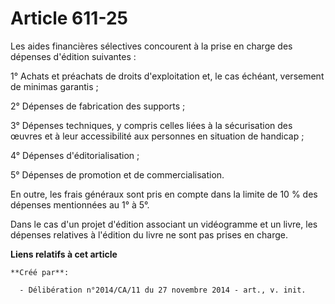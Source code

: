 # Article 611-25

Les aides financières sélectives concourent à la prise en charge des dépenses d'édition suivantes : 

1° Achats et préachats de droits d'exploitation et, le cas échéant, versement de minimas garantis ; 

2° Dépenses de fabrication des supports ; 

3° Dépenses techniques, y compris celles liées à la sécurisation des œuvres et à leur accessibilité aux personnes en
situation de handicap ; 

4° Dépenses d'éditorialisation ; 

5° Dépenses de promotion et de commercialisation. 

En outre, les frais généraux sont pris en compte dans la limite de 10 % des dépenses mentionnées au 1° à 5°. 

Dans le cas d'un projet d'édition associant un vidéogramme et un livre, les dépenses relatives à l'édition du livre ne sont
pas prises en charge.

**Liens relatifs à cet article**

	**Créé par**:

	  - Délibération n°2014/CA/11 du 27 novembre 2014 - art., v. init.
